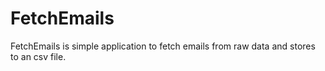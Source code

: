 # FetchEmails
FetchEmails is simple application to fetch emails from raw data and stores to an csv file.
